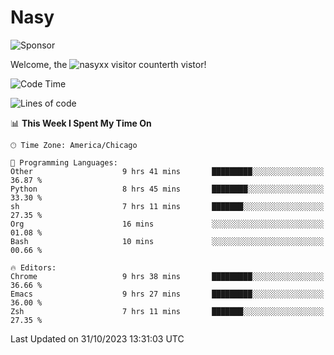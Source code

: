 # Nasy

<!--
<p align="center">
<img height="200" src="https://github-readme-stats.vercel.app/api?username=nasyxx&count_private=true&show_icons=true&theme=dracula&include_all_commits=true"/>
<img height="200" src="https://github-readme-stats.vercel.app/api/top-langs/?username=nasyxx&theme=dracula&hide=html,jupyter+notebook&count_private=true&show_icons=true"/>
</p>

  
----------------
-->

![Sponsor](https://img.shields.io/static/v1.svg?label=Sponsor&message=%E2%9D%A4&logo=GitHub&style=flat&color=pink)
 
Welcome, the ![nasyxx visitor counter](https://count.getloli.com/get/@nasyxx?theme=rule34)th vistor!
 
<!--START_SECTION:waka-->
![Code Time](http://img.shields.io/badge/Code%20Time-3%2C881%20hrs%2053%20mins-blue)

![Lines of code](https://img.shields.io/badge/From%20Hello%20World%20I%27ve%20Written-6.3%20million%20lines%20of%20code-blue)

📊 **This Week I Spent My Time On** 

```text
🕑︎ Time Zone: America/Chicago

💬 Programming Languages: 
Other                    9 hrs 41 mins       █████████░░░░░░░░░░░░░░░░   36.87 % 
Python                   8 hrs 45 mins       ████████░░░░░░░░░░░░░░░░░   33.30 % 
sh                       7 hrs 11 mins       ███████░░░░░░░░░░░░░░░░░░   27.35 % 
Org                      16 mins             ░░░░░░░░░░░░░░░░░░░░░░░░░   01.08 % 
Bash                     10 mins             ░░░░░░░░░░░░░░░░░░░░░░░░░   00.66 % 

🔥 Editors: 
Chrome                   9 hrs 38 mins       █████████░░░░░░░░░░░░░░░░   36.66 % 
Emacs                    9 hrs 27 mins       █████████░░░░░░░░░░░░░░░░   36.00 % 
Zsh                      7 hrs 11 mins       ███████░░░░░░░░░░░░░░░░░░   27.35 % 
```


 Last Updated on 31/10/2023 13:31:03 UTC
<!--END_SECTION:waka-->

<!-- ![visitors](https://visitor-badge.laobi.icu/badge?page_id=nasyxx.nasyxx) -->
